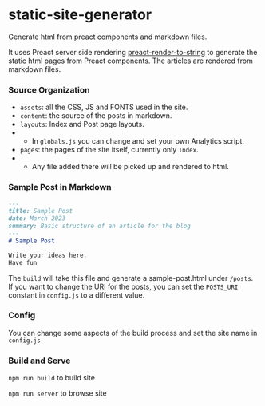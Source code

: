 # static-site-generator
Generate html from preact components and markdown files.
 
It uses Preact server side rendering 
[preact-render-to-string](https://github.com/preactjs/preact-render-to-string)
to generate the static html pages from Preact components.  The articles are rendered from markdown files.


### Source Organization
- `assets`: all the CSS, JS and FONTS used in the site. 
- `content`: the source of the posts in markdown.  
- `layouts`: Index and Post page layouts.  
- - In `globals.js` you can change and set your own Analytics script. 
- `pages`: the pages of the site itself, currently only `Index`.  
- - Any file added there will be picked up and rendered to html.  

### Sample Post in Markdown
```markdown
---
title: Sample Post
date: March 2023
summary: Basic structure of an article for the blog
---
# Sample Post

Write your ideas here.  
Have fun
```

The `build` will take this file and generate a sample-post.html under `/posts`.  
If you want to change the URI for the posts, you can set the `POSTS_URI` constant in `config.js` to a different value.

### Config
You can change some aspects of the build process and set the site name in `config.js`

### Build and Serve

`npm run build` to build site

`npm run server` to browse site
